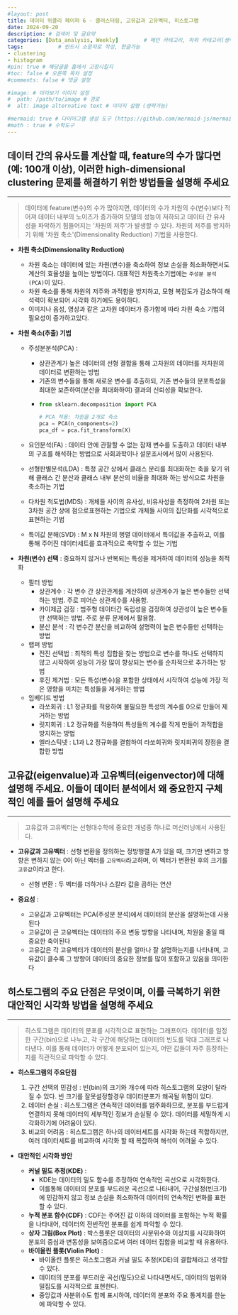 ```yaml
---
#layout: post
title: 데이터 위클리 페이퍼 6 - 클러스터링, 고유값과 고유벡터, 히스토그램
date: 2024-09-20
description: # 검색어 및 글요약
categories: [Data_analysis, Weekly]        # 메인 카테고리, 하위 카테고리(생략가능)
tags:           # 반드시 소문자로 작성, 한글가능
- clustering
- histogram
#pin: true # 해당글을 홈에서 고정시킬지
#toc: false # 오른쪽 목차 설정
#comments: false # 댓글 설정

#image: # 미리보기 이미지 설정
#  path: /path/to/image # 경로
#  alt: image alternative text # 이미지 설명 (생략가능)

#mermaid: true # 다이어그램 생성 도구 (https://github.com/mermaid-js/mermaid)
#math : true # 수학도구
---
```



## 데이터 간의 유사도를 계산할 때, feature의 수가 많다면(예: 100개 이상), 이러한 high-dimensional clustering 문제를 해결하기 위한 방법들을 설명해 주세요
---

> 데이터에 feature(변수)의 수가 많아지면, 데이터의 수가 차원의 수(변수)보다 적어져 데이터 내부의 노이즈가 증가하여 모델의 성능이 저하되고 데이터 간 유사성을 파악하기 힘들어지는 '차원의 저주'가 발생할 수 있다.
> 차원의 저주를 방지하기 위해 '차원 축소'(Dimensionality Reduction) 기법을 사용한다.


- **차원 축소(Dimensionality Reduction)**
  - 차원 축소는 데이터에 있는 차원(변수)을 축소하여 정보 손실을 최소화하면서도 계산의 효율성을 높이는 방법이다. 대표적인 차원축소기법에는 `주성분 분석(PCA)`이 있다.
  - 차원 축소를 통해 차원의 저주와 과적합을 방지하고, 모형 복잡도가 감소하여 해석력이 확보되어 시각화 하기에도 용이하다.
  - 이미지나 음성, 영상과 같은 고차원 데이터가 증가함에 따라 차원 축소 기법의 필요성이 증가하고있다.

- **차원 축소(추출) 기법**
  - 주성분분석(PCA) : 
    - 상관관계가 높은 데이터의 선형 결합을 통해 고차원의 데이터를 저차원의 데이터로 변환하는 방법
    - 기존의 변수들을 통해 새로운 변수를 추출하되, 기존 변수들의 분포특성을 최대한 보존하여(분산을 최대화하여) 결과의 신뢰성을 확보한다.   
    - ```python
      from sklearn.decomposition import PCA

      # PCA 적용: 차원을 2개로 축소
      pca = PCA(n_components=2)
      pca_df = pca.fit_transform(X)
      ```   

  - 요인분석(FA) : 데이터 안에 관찰할 수 없는 잠재 변수를 도출하고 데이터 내부의 구조를 해석하는 방법으로 사회과학이나 설문조사에서 많이 사용된다.
  - 선형판별분석(LDA) : 특정 공간 상에서 클래스 분리를 최대화하는 축을 찾기 위해 클래스 간 분산과 클래스 내부 분산의 비율을 최대화 하는 방식으로 차원을 축소하는 기법
  - 다차원 척도법(MDS) : 개체들 사이의 유사성, 비유사성을 측정하여 2차원 또는 3차원 공간 상에 점으로표현하는 기법으로 개체들 사이의 집단화를 시각적으로 표현하는 기법
  - 특이값 분해(SVD) : M x N 차원의 행렬 데이터에서 특이값을 추출하고, 이를 통해 주어진 데이터세트를 효과적으로 축약할 수 있는 기법  


- **차원(변수) 선택** : 중요하지 않거나 반복되는 특성을 제거하여 데이터의 성능을 최적화
  - 필터 방법
    - 상관계수 : 각 변수 간 상관관계를 계산하여 상관계수가 높은 변수들만 선택하는 방법. 주로 피어슨 상관계수를 사용함.
    - 카이제곱 검정 : 범주형 데이터간 독립성을 검정하여 상관성이 높은 변수들만 선택하는 방법. 주로 분류 문제에서 활용함.
    - 분산 분석 : 각 변수간 분산을 비교하여 설명력이 높은 변수들만 선택하는 방법
  - 랩퍼 방법
    - 전진 선택법 : 최적의 특성 집합을 찾는 방법으로 변수를 하나도 선택하지 않고 시작하여 성능이 가장 많이 향상되는 변수를 순차적으로 추가하는 방법
    - 후진 제거법 : 모든 특성(변수)을 포함한 상태에서 시작하여 성능에 가장 적은 영향을 미치는 특성들을 제거하는 방법
  - 임베디드 방법
    - 라쏘회귀 : L1 정규화를 적용하여 불필요한 특성의 계수를 0으로 만들어 제거하는 방법
    - 릿지회귀 : L2 정규화를 적용하여 특성들의 계수를 작게 만들어 과적합을 방지하는 방법
    - 엘라스틱넷 : L1과 L2 정규화를 결합하여 라쏘회귀와 릿지회귀의 장점을 결합한 방법




## 고유값(eigenvalue)과 고유벡터(eigenvector)에 대해 설명해 주세요. 이들이 데이터 분석에서 왜 중요한지 구체적인 예를 들어 설명해 주세요
---

> 고유값과 고유벡터는 선형대수학에 중요한 개념중 하나로 머신러닝에서 사용된다.

- **고유값과 고유벡터** : 선형 변환을 정의하는 정방행렬 A가 있을 때, 크기만 변하고 방향은 변하지 않는 0이 아닌 벡터를 `고유벡터`라고하며, 이 벡터가 변환된 후의 크기를 `고유값`이라고 한다.
  - 선형 변환 : 두 벡터를 더하거나 스칼라 값을 곱하는 연산

- **중요성** : 
  - 고유값과 고유벡터는 PCA(주성분 분석)에서 데이터의 분산을 설명하는데 사용된다 
  - 고유값이 큰 고유벡터는 데이터의 주요 변동 방향을 나타내며, 차원을 줄일 때 중요한 축이된다
  - 고유값은 각 고유벡터가 데이터의 분산을 얼마나 잘 설명하는지를 나타내며, 고유값이 클수록 그 방향이 데이터의 중요한 정보를 많이 포함하고 있음을 의미한다


## 히스토그램의 주요 단점은 무엇이며, 이를 극복하기 위한 대안적인 시각화 방법을 설명해 주세요
---

> 히스토그램은 데이터의 분포를 시각적으로 표현하는 그래프이다. 데이터를 일정한 구간(bin)으로 나누고, 각 구간에 해당하는 데이터의 빈도를 막대 그래프로 나타낸다. 이를 통해 데이터가 어떻게 분포되어 있는지, 어떤 값들이 자주 등장하는지를 직관적으로 파악할 수 있다.

- **히스토그램의 주요단점**
  1. 구간 선택의 민감성 : 빈(bin)의 크기와 개수에 따라 히스토그램의 모양이 달라질 수 있다. 빈 크기를 잘못설정할경우 데이터분포가 왜곡될 위험이 있다.
  2. 데이터 손실 : 히스토그램은 연속적인 데이터를 범주화하므로, 분포를 부드럽게 연결하지 못해 데이터의 세부적인 정보가 손실될 수 있다. 데이터를 세밀하게 시각화하기에 어려움이 있다.
  3. 비교의 어려움 : 히스토그램은 하나의 데이터세트를 시각화 하는데 적합하지만, 여러 데이터세트를 비교하여 시각화 할 때 복잡하여 해석이 어려울 수 있다.


- **대안적인 시각화 방안**
  - **커널 밀도 추정(KDE)** : 
    - KDE는 데이터의 밀도 함수를 추정하여 연속적인 곡선으로 시각화한다. 
    - 이를통해 데이터의 분포를 부드러운 곡선으로 나타내어, 구간설정(빈크기)에 민감하지 않고 정보 손실을 최소화하여 데이터의 연속적인 변화를 표현할 수 있다.
  - **누적 분포 함수(CDF)** : CDF는 주어진 값 이하의 데이터를 포함하는 누적 확률을 나타내어, 데이터의 전반적인 분포를 쉽게 파악할 수 있다.
  - **상자 그림(Box Plot)** : 박스플롯은 데이터의 사분위수와 이상치를 시각화하여 분포의 중심과 변동성을 보여줌으로써 여러 데이터 집합을 비교할 때 유용하다. 
  - **바이올린 플롯(Violin Plot)** : 
    - 바이올린 플롯은 히스토그램과 커널 밀도 추정(KDE)의 결합체라고 생각할 수 있다. 
    - 데이터의 분포를 부드러운 곡선(밀도)으로 나타내면서도, 데이터의 범위와 밀집도를 시각적으로 표현한다. 
    - 중앙값과 사분위수도 함께 표시하여, 데이터의 분포와 주요 통계치를 한눈에 파악할 수 있다.